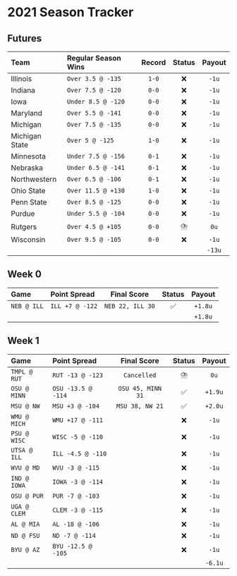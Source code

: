 # 2021 Season Tracker

## Futures

| Team | Regular Season Wins | Record | Status | Payout |
| :--- | :------------------ | :----: | :----: | :----: |
| Illinois       | `Over 3.5 @ -135`  | `1-0` | ❌ | `-1u` |
| Indiana        | `Over 7.5 @ -120`  | `0-0` | ❌ | `-1u` |
| Iowa           | `Under 8.5 @ -120` | `0-0` | ❌ | `-1u` |
| Maryland       | `Over 5.5 @ -141`  | `0-0` | ❌ | `-1u` |
| Michigan       | `Over 7.5 @ -135`  | `0-0` | ❌ | `-1u` |
| Michigan State | `Over 5 @ -125`    | `1-0` | ❌ | `-1u` |
| Minnesota      | `Under 7.5 @ -156` | `0-1` | ❌ | `-1u` |
| Nebraska       | `Under 6.5 @ -141` | `0-1` | ❌ | `-1u` |
| Northwestern   | `Over 6.5 @ -106`  | `0-1` | ❌ | `-1u` |
| Ohio State     | `Over 11.5 @ +130` | `1-0` | ❌ | `-1u` |
| Penn State     | `Over 8.5 @ -125`  | `0-0` | ❌ | `-1u` |
| Purdue         | `Under 5.5 @ -104` | `0-0` | ❌ | `-1u` |
| Rutgers        | `Over 4.5 @ +105`  | `0-0` | ⛈️ | `0u`  |
| Wisconsin      | `Over 9.5 @ -105`  | `0-0` | ❌ | `-1u` |
| | | | | `-13u` |

## Week 0

| Game | Point Spread | Final Score | Status | Payout |
| :--- | :----------- | :---------: | :----: | :----: |
| `NEB @ ILL` | `ILL +7 @ -122` | `NEB 22, ILL 30` | ✅ | `+1.8u` |
| | | | | `+1.8u` |

## Week 1

| Game | Point Spread | Final Score | Status | Payout |
| :--- | :----------- | :---------: | :----: | :----: |
| `TMPL @ RUT` | `RUT -13 @ -123`   | `Cancelled`       | ⛈️ | `0u` |
| `OSU @ MINN` | `OSU -13.5 @ -114` | `OSU 45, MINN 31` | ✅ | `+1.9u` |
| `MSU @ NW`   | `MSU +3 @ -104`    | `MSU 38, NW 21`   | ✅ | `+2.0u` |
| `WMU @ MICH` | `WMU +17 @ -111`   | | ❌ | `-1u` |
| `PSU @ WISC` | `WISC -5 @ -110`   | | ❌ | `-1u` |
| `UTSA @ ILL` | `ILL -4.5 @ -110`  | | ❌ | `-1u` |
| `WVU @ MD`   | `WVU -3 @ -115`    | | ❌ | `-1u` |
| `IND @ IOWA` | `IOWA -3 @ -114`   | | ❌ | `-1u` |
| `OSU @ PUR`  | `PUR -7 @ -103`    | | ❌ | `-1u` |
| `UGA @ CLEM` | `CLEM -3 @ -115`   | | ❌ | `-1u` |
| `AL @ MIA`   | `AL -18 @ -106`    | | ❌ | `-1u` |
| `ND @ FSU`   | `ND -7 @ -114`     | | ❌ | `-1u` |
| `BYU @ AZ`   | `BYU -12.5 @ -105` | | ❌ | `-1u` |
| | | | | `-6.1u` |
